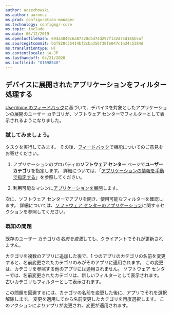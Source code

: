 ```yaml
---
author: aczechowski
ms.author: aaroncz
ms.prod: configuration-manager
ms.technology: configmgr-core
ms.topic: include
ms.date: 06/12/2019
ms.openlocfilehash: 694a3849c6a87320cbd74d297f132d75d186b5af
ms.sourcegitcommit: bbf820c35414bf2cba356f30fe047c1a34c5384d
ms.translationtype: HT
ms.contentlocale: ja-JP
ms.lasthandoff: 04/21/2020
ms.locfileid: "81698540"
---
```

## <a name="filter-applications-deployed-to-devices"></a><a name="bkmk_appcategory"></a> デバイスに展開されたアプリケーションをフィルター処理する

<!--4451056-->

[UserVoice のフィードバック](https://configurationmanager.uservoice.com/forums/300492-ideas/suggestions/13252563-software-center-add-categories-to-maching-targett)に基づいて、デバイスを対象としたアプリケーションの展開のユーザー カテゴリが、ソフトウェア センターでフィルターとして表示されるようになりました。

### <a name="try-it-out"></a>試してみましょう。

タスクを実行してみます。 その後、[フィードバック](../../../../understand/find-help.md#product-feedback)で機能についてのご意見をお寄せください。

1. アプリケーションのプロパティの**ソフトウェア センター** ページで**ユーザー カテゴリ**を指定します。 詳細については、「[アプリケーションの情報を手動で指定する](../../../../../apps/deploy-use/create-applications.md#bkmk_manual-app)」を参照してください。

1. 利用可能なマシンに[アプリケーションを展開](../../../../../apps/deploy-use/deploy-applications.md)します。

次に、ソフトウェア センターでアプリを開き、使用可能なフィルターを確認します。 詳細については、[ソフトウェア センターのアプリケーション](../../../../understand/software-center.md#applications)に関するセクションを参照してください。

### <a name="known-issue"></a>既知の問題

<!-- 4726793 -->

既存のユーザー カテゴリの*名前を変更*しても、クライアントでそれが更新されません。

カテゴリを複数のアプリに追加した後で、1 つのアプリのカテゴリの名前を変更すると、名前変更されたカテゴリのみがそのアプリに適用されます。 この変更は、カテゴリを参照する他のアプリには適用されません。 ソフトウェア センターでは、名前変更されたカテゴリは、新しいフィルターとして表示されます。 古いカテゴリもフィルターとして表示されます。

この問題を回避するには、カテゴリの名前を変更した後に、アプリでそれを選択解除します。 変更を適用してから名前変更したカテゴリを再度選択します。 このアクションによりアプリが変更され、変更が適用されます。

